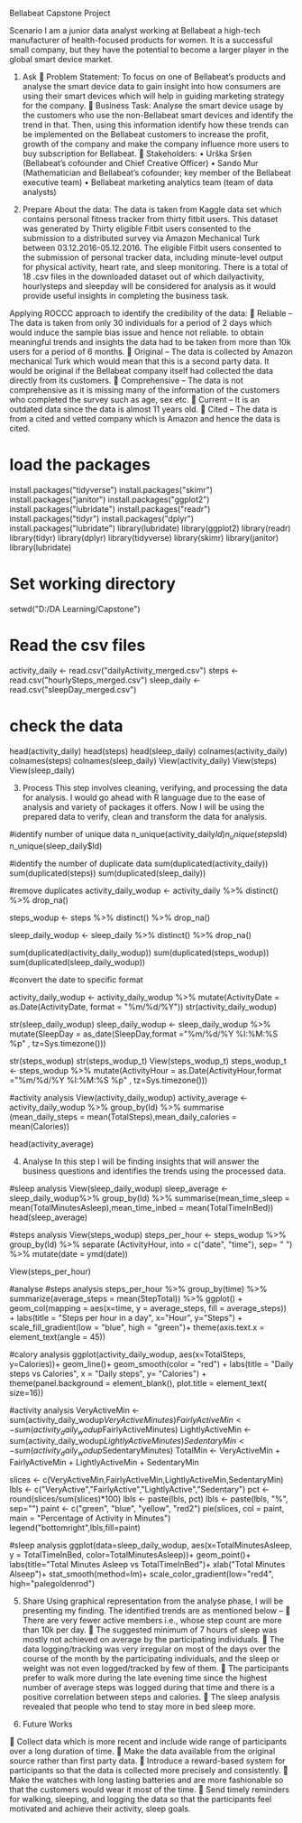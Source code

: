 Bellabeat Capstone Project

Scenario
	I am a junior data analyst working at Bellabeat a high-tech manufacturer of health-focused products for women. It is a successful small company, but they have the potential to become a larger player in the global smart device market. 

1.	Ask
	Problem Statement: To focus on one of Bellabeat’s products and analyse the smart device data to gain insight into how consumers are using their smart devices which will help in guiding marketing strategy for the company.
	Business Task: Analyse the smart device usage by the customers who use the non-Bellabeat smart devices and identify the trend in that. Then, using this information identify how these trends can be implemented on the Bellabeat customers to increase the profit, growth of the company and make the company influence more users to buy subscription for Bellabeat.
	Stakeholders:
•	Urška Sršen (Bellabeat’s cofounder and Chief Creative Officer)
•	Sando Mur (Mathematician and Bellabeat’s cofounder; key member of the Bellabeat executive team) 
•	Bellabeat marketing analytics team (team of data analysts)

2.	Prepare
About the data: The data is taken from Kaggle data set which contains personal fitness tracker from thirty fitbit users. This dataset was generated by Thirty eligible Fitbit users consented to the submission to a distributed survey via Amazon Mechanical Turk between 03.12.2016-05.12.2016. The eligible Fitbit users consented to the submission of personal tracker data, including minute-level output for physical activity, heart rate, and sleep monitoring.
	There is a total of 18 .csv files in the downloaded dataset out of which dailyactivity, hourlysteps and sleepday  will be considered for analysis as it would provide useful insights in completing the business task. 

Applying ROCCC approach to identify the credibility of the data:
	Reliable – The data is taken from only 30 individuals for a period of  2 days which would induce the sample bias issue and hence not reliable. to obtain meaningful trends and insights the data had to be taken from more than 10k users for a period of 6 months.
	Original – The data is collected by Amazon mechanical Turk which would mean that this is a second party data. It would be original if the Bellabeat company itself had collected the data directly from its customers.
	Comprehensive – The data is not comprehensive as it is missing many of the information of the customers who completed the survey such as age, sex etc.
	Current – It is an outdated data since the data is almost 11 years old.
	Cited – The data is from a cited and vetted company which is Amazon and hence the data is cited.

# load the packages
install.packages("tidyverse")
install.packages("skimr")
install.packages("janitor")
install.packages("ggplot2")
install.packages("lubridate")
install.packages("readr")
install.packages("tidyr")
install.packages("dplyr")
install.packages("lubridate")
library(lubridate)
library(ggplot2)
library(readr)
library(tidyr)
library(dplyr)
library(tidyverse)
library(skimr)
library(janitor)
library(lubridate)

# Set working directory
setwd("D:/DA Learning/Capstone")

# Read the csv files
activity_daily <- read.csv("dailyActivity_merged.csv")
steps <- read.csv("hourlySteps_merged.csv")
sleep_daily <- read.csv("sleepDay_merged.csv")

# check the data
head(activity_daily)
head(steps)
head(sleep_daily)
colnames(activity_daily)
colnames(steps)
colnames(sleep_daily)
View(activity_daily)
View(steps)
View(sleep_daily)

3.	Process
     This step involves cleaning, verifying, and processing the data for analysis. I would go ahead with R language due to the ease of analysis and variety of packages it offers. Now I will be using the prepared data to verify, clean and transform the data for analysis.

#identify number of unique data
n_unique(activity_daily$Id)
n_unique(steps$Id)
n_unique(sleep_daily$Id)

#identify the number of duplicate data
sum(duplicated(activity_daily))
sum(duplicated(steps))
sum(duplicated(sleep_daily))

#remove duplicates
activity_daily_wodup <- activity_daily %>%
  distinct() %>%
  drop_na()

steps_wodup <- steps %>%
  distinct() %>%
  drop_na()

sleep_daily_wodup <- sleep_daily %>%
  distinct() %>%
  drop_na()

sum(duplicated(activity_daily_wodup))
sum(duplicated(steps_wodup))
sum(duplicated(sleep_daily_wodup))

#convert the date to specific format

activity_daily_wodup <- activity_daily_wodup %>%
  mutate(ActivityDate = as.Date(ActivityDate, format = "%m/%d/%Y"))
str(activity_daily_wodup)


str(sleep_daily_wodup)
sleep_daily_wodup <- sleep_daily_wodup %>%
  mutate(SleepDay = as_date(SleepDay,format ="%m/%d/%Y %I:%M:%S %p" , tz=Sys.timezone()))

str(steps_wodup)
str(steps_wodup_t)
View(steps_wodup_t)
steps_wodup_t <- steps_wodup %>%
  mutate(ActivityHour = as.Date(ActivityHour,format ="%m/%d/%Y %I:%M:%S %p" , tz=Sys.timezone()))

#activity analysis
View(activity_daily_wodup)
activity_average <- activity_daily_wodup %>%
  group_by(Id) %>%
  summarise (mean_daily_steps = mean(TotalSteps),mean_daily_calories = mean(Calories))

head(activity_average)


4.	Analyse
In this step I will be finding insights that will answer the business questions and identifies the trends using the processed data. 

#sleep analysis
View(sleep_daily_wodup)
sleep_average <- sleep_daily_wodup%>%
  group_by(Id) %>% 
  summarise(mean_time_sleep = mean(TotalMinutesAsleep),mean_time_inbed = mean(TotalTimeInBed))
head(sleep_average)

#steps analysis
View(steps_wodup)
steps_per_hour <- steps_wodup %>% 
  group_by(Id) %>% 
  separate (ActivityHour, into = c("date", "time"), sep= " ") %>%
  mutate(date = ymd(date)) 

View(steps_per_hour)

#analyse
#steps analysis
steps_per_hour %>%
  group_by(time) %>%
  summarize(average_steps = mean(StepTotal)) %>%
  ggplot() +
  geom_col(mapping = aes(x=time, y = average_steps, fill = average_steps)) + 
  labs(title = "Steps per hour in a day", x="Hour", y="Steps") + 
  scale_fill_gradient(low = "blue", high = "green")+
  theme(axis.text.x = element_text(angle = 45)) 

#calory analysis
ggplot(activity_daily_wodup, aes(x=TotalSteps, y=Calories))+
  geom_line()+
  geom_smooth(color = "red") + 
  labs(title = "Daily steps vs Calories", x = "Daily steps", y= "Calories") +
  theme(panel.background = element_blank(),
        plot.title = element_text( size=16))

#activity analysis
VeryActiveMin <- sum(activity_daily_wodup$VeryActiveMinutes)
FairlyActiveMin <- sum(activity_daily_wodup$FairlyActiveMinutes)
LightlyActiveMin <- sum(activity_daily_wodup$LightlyActiveMinutes)
SedentaryMin <- sum(activity_daily_wodup$SedentaryMinutes)
TotalMin <- VeryActiveMin + FairlyActiveMin + LightlyActiveMin + SedentaryMin

slices <- c(VeryActiveMin,FairlyActiveMin,LightlyActiveMin,SedentaryMin)
lbls <- c("VeryActive","FairlyActive","LightlyActive","Sedentary")
pct <- round(slices/sum(slices)*100)
lbls <- paste(lbls, pct)
lbls <- paste(lbls, "%", sep="")
paint <- c("green", "blue", "yellow", "red2")
pie(slices, col = paint, main = "Percentage of Activity in Minutes")
legend("bottomright",lbls,fill=paint)

#sleep analysis
ggplot(data=sleep_daily_wodup, aes(x=TotalMinutesAsleep, y = TotalTimeInBed, color=TotalMinutesAsleep))+ 
  geom_point()+ 
  labs(title="Total Minutes Asleep vs TotalTimeInBed")+
  xlab("Total Minutes Alseep")+
  stat_smooth(method=lm)+
  scale_color_gradient(low="red4", high="palegoldenrod")
 
5.	Share
Using graphical representation from the analyse phase, I will be presenting my finding. The identified trends are as mentioned below – 
	There are very fewer active members i.e., whose step count are more than 10k per day.
	The suggested minimum of 7 hours of sleep was mostly not achieved on average by the participating individuals.
	The data logging/tracking was very irregular on most of the days over the course of the month by the participating individuals, and the sleep or weight was not even logged/tracked by few of them.
	The participants prefer to walk more during the late evening time since the highest number of average steps was logged during that time and there is a positive correlation between steps and calories.
	The sleep analysis revealed that people who tend to stay more in bed sleep more.

6.	Future Works

	Collect data which is more recent and include wide range of participants over a long duration of time.
	Make the data available from the original source rather than first party data.
	Introduce a reward-based system for participants so that the data is collected more precisely and consistently.
	Make the watches with long lasting batteries and are more fashionable so that the customers would wear it most of the time.
	Send timely reminders for walking, sleeping, and logging the data so that the participants feel motivated and achieve their activity, sleep goals.


